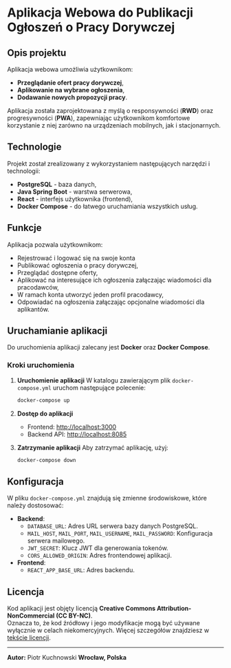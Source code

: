 
# Aplikacja Webowa do Publikacji Ogłoszeń o Pracy Dorywczej

## Opis projektu

Aplikacja webowa umożliwia użytkownikom:
- **Przeglądanie ofert pracy dorywczej**,
- **Aplikowanie na wybrane ogłoszenia**,
- **Dodawanie nowych propozycji pracy**.

Aplikacja została zaprojektowana z myślą o responsywności (**RWD**) oraz progresywności (**PWA**), zapewniając użytkownikom komfortowe korzystanie z niej zarówno na urządzeniach mobilnych, jak i stacjonarnych.

## Technologie

Projekt został zrealizowany z wykorzystaniem następujących narzędzi i technologii:
- **PostgreSQL** - baza danych,
- **Java Spring Boot** - warstwa serwerowa,
- **React** - interfejs użytkownika (frontend),
- **Docker Compose** - do łatwego uruchamiania wszystkich usług.

## Funkcje

Aplikacja pozwala użytkownikom:
- Rejestrować i logować się na swoje konta
- Publikować ogłoszenia o pracy dorywczej,
- Przeglądać dostępne oferty,
- Aplikować na interesujące ich ogłoszenia załączając wiadomości dla pracodawców,
- W ramach konta utworzyć jeden profil pracodawcy,
- Odpowiadać na ogłoszenia załączając opcjonalne wiadomości dla aplikantów.

## Uruchamianie aplikacji

Do uruchomienia aplikacji zalecany jest **Docker** oraz **Docker Compose**.

### Kroki uruchomienia

1. **Uruchomienie aplikacji**
   W katalogu zawierającym plik `docker-compose.yml` uruchom następujące polecenie:
   ```bash
   docker-compose up
   ```

2. **Dostęp do aplikacji**
   - Frontend: [http://localhost:3000](http://localhost:3000)
   - Backend API: [http://localhost:8085](http://localhost:8085)

3. **Zatrzymanie aplikacji**
   Aby zatrzymać aplikację, użyj:
   ```bash
   docker-compose down
   ```

## Konfiguracja

W pliku `docker-compose.yml` znajdują się zmienne środowiskowe, które należy dostosować:
- **Backend**:
  - `DATABASE_URL`: Adres URL serwera bazy danych PostgreSQL.
  - `MAIL_HOST`, `MAIL_PORT`, `MAIL_USERNAME`, `MAIL_PASSWORD`: Konfiguracja serwera mailowego.
  - `JWT_SECRET`: Klucz JWT dla generowania tokenów.
  - `CORS_ALLOWED_ORIGIN`: Adres frontendowej aplikacji.
- **Frontend**:
  - `REACT_APP_BASE_URL`: Adres backendu.

## Licencja

Kod aplikacji jest objęty licencją **Creative Commons Attribution-NonCommercial (CC BY-NC)**.  
Oznacza to, że kod źródłowy i jego modyfikacje mogą być używane wyłącznie w celach niekomercyjnych. Więcej szczegółów znajdziesz w [tekście licencji](LICENSE).

---

**Autor:** Piotr Kuchnowski 
**Wrocław, Polska**
